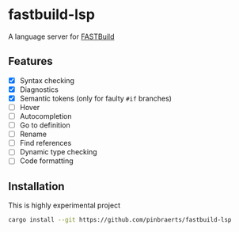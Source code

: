 # fastbuild-lsp

A language server for [FASTBuild](https://fastbuild.org)

## Features

- [x] Syntax checking
- [x] Diagnostics
- [x] Semantic tokens (only for faulty `#if` branches)
- [ ] Hover
- [ ] Autocompletion
- [ ] Go to definition
- [ ] Rename
- [ ] Find references
- [ ] Dynamic type checking
- [ ] Code formatting

## Installation

This is highly experimental project

```sh
cargo install --git https://github.com/pinbraerts/fastbuild-lsp
```
